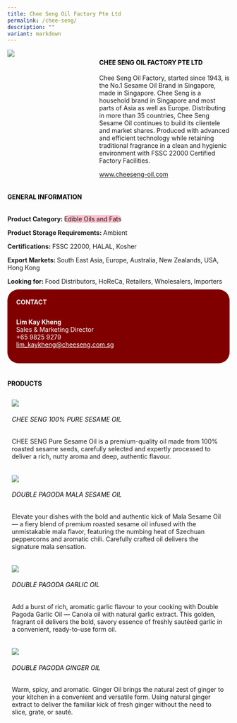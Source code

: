 ```yaml
---
title: Chee Seng Oil Factory Pte Ltd
permalink: /chee-seng/
description: ""
variant: markdown
---
```

<div class="flex-paragraph">
	<div style="display: flex; flex-wrap: wrap;" class="flex-container">
		<div style="flex: 1 1 40%; display: block;" class="card sgds">
			<img src="/images/Chee%20Seng/chee_seng_logo.png">
		</div>
		<div style="flex: 1 1 58%; display: block; margin-left: 3px" class="card-sgds">
			<h4 style="text-transform: uppercase; color: black;"><b>Chee Seng Oil Factory Pte Ltd</b></h4>
			<p>Chee Seng Oil Factory, started since 1943, is the No.1 Sesame Oil Brand in Singapore, made in Singapore. Chee Seng is a household brand in Singapore and most parts of Asia as well as Europe. Distributing in more than 35 countries, Chee Seng Sesame Oil continues to build its clientele and market shares. Produced with advanced and efficient technology while retaining traditional fragrance in a clean and hygienic environment with FSSC 22000 Certified Factory Facilities.</p>
			<p><a target="_blank" href="https://www.cheeseng-oil.com">www.cheeseng-oil.com</a></p>
		</div>
	</div>
</div>

<h4 style="text-transform: uppercase; color: black;">
	<b>General Information</b>
</h4>
<div style="display: flex; flex-wrap: wrap;" class="flex-container">
	<div style="flex: 1 1 65%; display: block; align-self: stretch" class="card sgds">
		<div class="flex-paragraph">
			<p>
				<b>Product Category: </b>
				<span style="background-color: pink; border-radius: 10px;">Edible Oils and Fats</span>
			</p>
			<p>
				<b>Product Storage Requirements: </b>Ambient
			</p>
			<p>
				<b>Certifications: </b>FSSC 22000, HALAL, Kosher
			</p>
			<p>
				<b>Export Markets: </b>South East Asia, Europe, Australia, New Zealands, USA, Hong Kong
			</p>
			<p style="margin-bottom: 10px;">
				<b>Looking for: </b>Food Distributors, HoReCa, Retailers, Wholesalers, Importers
			</p>
		</div>
	</div>
	<div style="flex: 1 1 35%; padding: 10px; display: block; background-color: maroon; border-radius: 25px; align-self: center;" class="card sgds">
		<h4 style="color: white; margin-top: 10px; margin-left: 10px;">CONTACT</h4>
		<div class="flex-paragraph">
			<p style="padding: 10px; color: white;">
				<b>Lim Kay Kheng</b>
				<br>Sales &amp; Marketing Director<br>+65 9825 9279<br>
				<a style="color: white;" href="mailto:lim_kaykheng@cheeseng.com.sg">lim_kaykheng@cheeseng.com.sg</a>
			</p>
		</div>
	</div>
</div>
<br>
<h4 style="text-transform: uppercase; color: black;">
	<b>Products</b>
</h4>
<div style="display: flex; flex-wrap: wrap;">
	<div style="flex: 1 1 47%; margin: 10px; display: block;" class="card sgds">
		<div style="display: block;" class="flex-image">
			<img src="/images/Chee%20Seng/chee_seng_product_01.jpg">
		</div>
		<div class="flex-paragraph">
			<h6 style="text-transform: uppercase; color: black;">Chee Seng 100% Pure Sesame Oil</h6>
			<p>CHEE SENG Pure Sesame Oil is a premium-quality oil made from 100% roasted sesame seeds, carefully selected and expertly processed to deliver a rich, nutty aroma and deep, authentic flavour.</p>
		</div>
	</div>
	<div style="flex: 1 1 47%; margin: 10px; display: block;" class="card sgds">
		<div style="display: block;" class="flex-image">
			<img src="/images/Chee%20Seng/chee_seng_product_02.jpg">
		</div>
		<div class="flex-paragraph">
			<h6 style="text-transform: uppercase; color: black;">Double Pagoda Mala Sesame Oil</h6>
			<p>Elevate your dishes with the bold and authentic kick of Mala Sesame Oil — a fiery blend of premium roasted sesame oil infused with the unmistakable mala flavor, featuring the numbing heat of Szechuan peppercorns and aromatic chili. Carefully crafted oil delivers the signature mala sensation.</p>
		</div>
	</div>
	<div style="flex: 1 1 47%; margin: 10px; display: block;" class="card sgds">
		<div style="display: block;" class="flex-image">
			<img src="/images/Chee%20Seng/chee_seng_product_03.jpg">
		</div>
		<div class="flex-paragraph">
			<h6 style="text-transform: uppercase; color: black;">Double Pagoda Garlic Oil</h6>
			<p>Add a burst of rich, aromatic garlic flavour to your cooking with Double Pagoda Garlic Oil — Canola oil with natural garlic extract. This golden, fragrant oil delivers the bold, savory essence of freshly sautéed garlic in a convenient, ready-to-use form oil.</p>
		</div>
	</div>
	<div style="flex: 1 1 47%; margin: 10px; display: block;" class="card sgds">
		<div style="display: block;" class="flex-image">
			<img src="/images/Chee%20Seng/chee_seng_product_04.jpg">
		</div>
		<div class="flex-paragraph">
			<h6 style="text-transform: uppercase; color: black;">Double Pagoda Ginger Oil</h6>
			<p>Warm, spicy, and aromatic. Ginger Oil brings the natural zest of ginger to your kitchen in a convenient and versatile form. Using natural ginger extract to deliver the familiar kick of fresh ginger without the need to slice, grate, or sauté.</p>
		</div>
	</div>
</div>